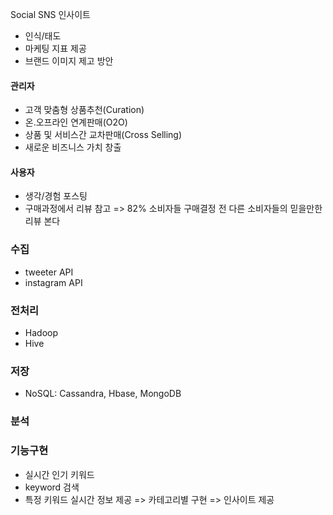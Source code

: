 Social SNS 인사이트

- 인식/태도
- 마케팅 지표 제공
- 브랜드 이미지 제고 방안



#### 관리자

-  고객 맞춤형 상품추천(Curation)
- 온.오프라인 연계판매(O2O)
- 상품 및 서비스간 교차판매(Cross Selling)
- 새로운 비즈니스 가치 창출



#### 사용자

- 생각/경험 포스팅
- 구매과정에서 리뷰 참고 => 82% 소비자들 구매결정 전 다른 소비자들의 믿을만한 리뷰 본다



### 수집

- tweeter API
- instagram API



### 전처리

- Hadoop
- Hive



### 저장

- NoSQL: Cassandra, Hbase, MongoDB

  

### 분석



### 기능구현

- 실시간 인기 키워드
- keyword 검색
- 특정 키워드 실시간 정보 제공 => 카테고리별 구현 => 인사이트 제공



